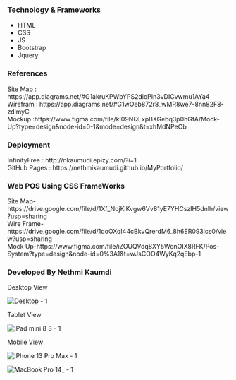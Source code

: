 <h3>Technology & Frameworks</h3>

<ul>
  <li>HTML</li>
  <li>CSS</li>
  <li>JS</li>
  <li>Bootstrap</li>
  <li>Jquery</li>
</ul>
<h3>References</h3>
Site Map : https://app.diagrams.net/#G1akruKPWbYPS2dioPIn3vDICvwmu1AYa4 <br>
Wirefram : https://app.diagrams.net/#G1wOeb872r8_wMR8we7-8nn82F8-zdlmyC<br>
Mockup :https://www.figma.com/file/kI09NQLxpBXGebq3p0hGfA/Mock-Up?type=design&node-id=0-1&mode=design&t=xhMdNPeOb

<h3>Deployment</h3>
InfinityFree :  http://nkaumudi.epizy.com/?i=1 <br>
GitHub Pages : https://nethmikaumudi.github.io/MyPortfolio/ <br>

<h3> Web POS Using CSS FrameWorks</h3>
Site Map-https://drive.google.com/file/d/1Xf_NojKlKvgw6Vv81yE7YHCszIH5dnlh/view?usp=sharing <br>
Wire Frame-https://drive.google.com/file/d/1doOXqI44cBkvQrerdM6_8h6ER093ics0/view?usp=sharing <br>
Mock Up-https://www.figma.com/file/iZOUQVdq8XY5WonOIX8RFK/Pos-System?type=design&node-id=0%3A1&t=wJsCOO4WyKq2qEbp-1 <br>

<h3>Developed By Nethmi Kaumdi</h3>

Desktop View

![Desktop - 1](https://user-images.githubusercontent.com/101160326/190047547-8df35f03-2431-4e23-b141-0944e95b7daf.png)

Tablet View

![iPad mini 8 3 - 1](https://user-images.githubusercontent.com/101160326/190048152-0b4bb418-f612-42b5-b25f-4b0ccbd0ae56.png)

Mobile View

![iPhone 13 Pro Max - 1](https://user-images.githubusercontent.com/101160326/190048176-1f99002d-c2af-4df9-9166-479b6b014257.png)

![MacBook Pro 14_ - 1](https://user-images.githubusercontent.com/101160326/190312299-09d9782a-48e0-4fa8-b736-efa46c55882a.png)